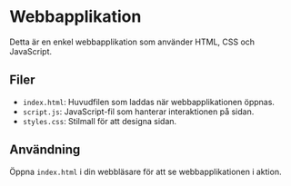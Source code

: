 # Webbapplikation

Detta är en enkel webbapplikation som använder HTML, CSS och JavaScript.

## Filer
- `index.html`: Huvudfilen som laddas när webbapplikationen öppnas.
- `script.js`: JavaScript-fil som hanterar interaktionen på sidan.
- `styles.css`: Stilmall för att designa sidan.

## Användning
Öppna `index.html` i din webbläsare för att se webbapplikationen i aktion.

